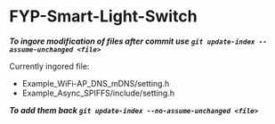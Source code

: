 # FYP-Smart-Light-Switch


***To ingore modification of files after commit use `git update-index --assume-unchanged <file>`***

Currently ingored file:
- Example_WiFi-AP_DNS_mDNS/setting.h
- Example_Async_SPIFFS/include/setting.h

***To add them back `git update-index --no-assume-unchanged <file>`***
